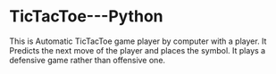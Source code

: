 # TicTacToe---Python
This is Automatic TicTacToe game player by computer with a player. It Predicts the next move of the player and places the symbol. It plays a defensive game rather than offensive one.
